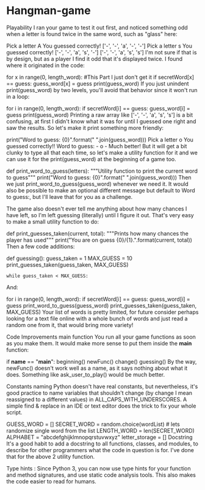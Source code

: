 # Hangman-game
Playability
I ran your game to test it out first, and noticed something odd when a letter is found twice in the same word, such as "glass" here:

Pick a letter
 A
You guessed correctly!
['-', '-', 'a', '-', '-']
Pick a letter
 s
You guessed correctly!
['-', '-', 'a', 's', '-']
['-', '-', 'a', 's', 's']
I'm not sure if that is by design, but as a player I find it odd that it's displayed twice. I found where it originated in the code:

for x in range(0, length_word): #This Part I just don't get it
    if secretWord[x] == guess:
        guess_word[x] = guess
        print(guess_word)
If you just unindent print(guess_word) by two levels, you'll avoid that behavior since it won't run in a loop:

for i in range(0, length_word):
    if secretWord[i] == guess:
        guess_word[i] = guess
print(guess_word)
Printing a raw array like ['-', '-', 'a', 's', 's'] is a bit confusing, at first I didn't know what it was for until I guessed one right and saw the results. So let's make it print something more friendly:

print("Word to guess: {0}".format(" ".join(guess_word)))
Pick a letter
 o
You guessed correctly!!
Word to guess: - o -
Much better! But it will get a bit clunky to type all that each time, so let's make a utility function for it and we can use it for the print(guess_word) at the beginning of a game too.

def print_word_to_guess(letters):
    """Utility function to print the current word to guess"""
    print("Word to guess: {0}".format(" ".join(guess_word)))
Then we just print_word_to_guess(guess_word) whenever we need it. It would also be possible to make an optional different message but default to Word to guess:, but I'll leave that for you as a challenge.

The game also doesn't ever tell me anything about how many chances I have left, so I'm left guessing (literally) until I figure it out. That's very easy to make a small utility function to do:

def print_guesses_taken(current, total):
    """Prints how many chances the player has used"""
    print("You are on guess {0}/{1}.".format(current, total))
Then a few code additions:

def guessing():
    guess_taken = 1
    MAX_GUESS = 10
    print_guesses_taken(guess_taken, MAX_GUESS)

    while guess_taken < MAX_GUESS:
And:

for i in range(0, length_word):
    if secretWord[i] == guess:
        guess_word[i] = guess
print_word_to_guess(guess_word)
print_guesses_taken(guess_taken, MAX_GUESS)
Your list of words is pretty limited, for future consider perhaps looking for a text file online with a whole bunch of words and just read a random one from it, that would bring more variety!

Code Improvements
main function
You run all your game functions as soon as you make them. It would make more sense to put them inside the __main__ function:

if __name__ == "__main__":
    beginning()
    newFunc()
    change()
    guessing()
By the way, newFunc() doesn't work well as a name, as it says nothing about what it does. Something like ask_user_to_play() would be much better.

Constants naming
Python doesn't have real constants, but nevertheless, it's good practice to name variables that shouldn't change (by change I mean reassigned to a different values) in ALL_CAPS_WITH_UNDERSCORES. A simple find & replace in an IDE or text editor does the trick to fix your whole script.

GUESS_WORD = []
SECRET_WORD = random.choice(wordList) # lets randomize single word from the list
LENGTH_WORD = len(SECRET_WORD)
ALPHABET = "abcdefghijklmnopqrstuvwxyz"
letter_storage = []
Docstring
It's a good habit to add a docstring to all functions, classes, and modules, to describe for other programmers what the code in question is for. I've done that for the above 2 utility function.

Type hints : 
Since Python 3, you can now use type hints for your function and method signatures, and use static code analysis tools. This also makes the code easier to read for humans.

